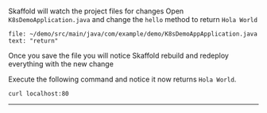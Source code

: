 
### 

Skaffold will watch the project files for changes
Open `K8sDemoApplication.java` and change the `hello` method to return `Hola World`

```editor:select-matching-text
file: ~/demo/src/main/java/com/example/demo/K8sDemoAppApplication.java
text: "return" 
```

Once you save the file you will notice Skaffold rebuild and redeploy everything with the new change

Execute the following command and notice it now returns `Hola World`.
```execute-2
curl localhost:80
```



---